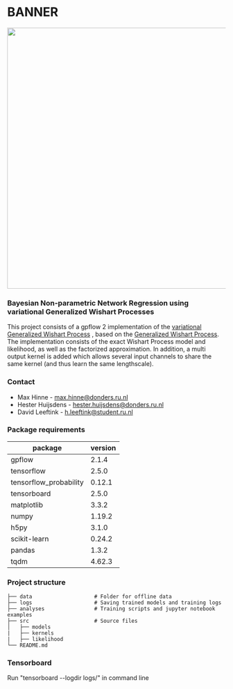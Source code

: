 # BANNER

<p align="center">    
<img src="https://user-images.githubusercontent.com/39411160/107499592-6db7e700-6b95-11eb-8acd-21979d91c82f.png" width="600">

    
### Bayesian Non-parametric Network Regression using variational Generalized Wishart Processes
This project consists of a gpflow 2 implementation of the [variational Generalized Wishart Process](https://arxiv.org/pdf/1906.09360.pdf)
, based on the [Generalized Wishart Process](https://arxiv.org/pdf/1101.0240.pdf). The implementation consists of the exact Wishart Process model and likelihood, as well as the factorized approximation. In addition, a multi output kernel is added which allows several input channels to share the same kernel (and thus learn the same lengthscale).


### Contact
- Max Hinne - max.hinne@donders.ru.nl
- Hester Huijsdens - hester.huijsdens@donders.ru.nl
- David Leeftink - h.leeftink@student.ru.nl

### Package requirements
package | version
--------|----------
gpflow  | 2.1.4
tensorflow | 2.5.0
tensorflow_probability | 0.12.1
tensorboard | 2.5.0
matplotlib | 3.3.2
numpy | 1.19.2
h5py | 3.1.0
scikit-learn | 0.24.2
pandas | 1.3.2
tqdm | 4.62.3

### Project structure
    ├── data                    # Folder for offline data
    ├── logs                    # Saving trained models and training logs     
    ├── analyses                # Training scripts and jupyter notebook examples
    ├── src                     # Source files
    │   ├── models   
    |   ├── kernels   
    |   ├── likelihood   
    └── README.md	
    
    
### Tensorboard
Run "tensorboard --logdir logs/" in command line	
